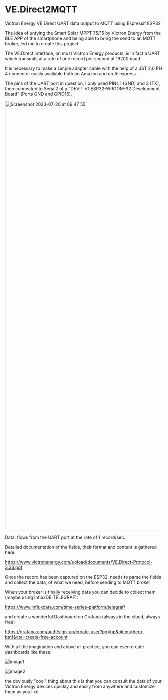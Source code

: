 # VE.Direct2MQTT
Victron Energy VE.Direct UART data output to MQTT using Espressif ESP32

The idea of untying the Smart Solar MPPT 75/15 by Victron Energy from the BLE APP of the smartphone and being able to bring the send to an MQTT broker, led me to create this project.

The VE.Direct interface, on most Victron Energy products, is in fact a UART which transmits at a rate of one record per second at 19200 baud.

It is necessary to make a simple adapter cable with the help of a JST 2.0 PH 4 connector easily available both on Amazon and on Aliexpress.

The pins of the UART port in question, I only used PINs 1 (GND) and 3 (TX), then connected to Serial2 of a "DEVIT V1 ESP32-WROOM-32 Development Board" (Ports GND and GPIO16).

<img width="1369" alt="Screenshot 2023-07-20 at 09 47 55" src="https://github.com/mk4001/VE.Direct2InfluxDB/assets/50479511/780e0403-754e-42f9-90fa-479fb00701fc">

Data, flows from the UART port at the rate of 1 record/sec.

Detailed documentation of the fields, their format and content is gathered here:

https://www.victronenergy.com/upload/documents/VE.Direct-Protocol-3.33.pdf

Once the record has been captured on the ESP32, needs to parse the fields and collect the data, of what we need, before sending to MQTT broker

When your broker is finally receiving data you can decide to collect them (maybe using InfluxDB TELEGRAF):

https://www.influxdata.com/time-series-platform/telegraf/

and create a wonderful Dashboard on Grafana (always in the cloud, always free)

https://grafana.com/auth/sign-up/create-user?pg=hp&plcmt=hero-btn1&cta=create-free-account

With a little imagination and above all practice, you can even create dashboards like these:

![image1](https://github.com/mk4001/VE.Direct2InfluxDB/assets/50479511/0b3f3881-2aa3-4213-99fa-47e8b954535b)

![image2](https://github.com/mk4001/VE.Direct2InfluxDB/assets/50479511/179841d6-7990-4e45-8d7f-5db96ba6c5a7)

the obviously "cool" thing about this is that you can consult the data of your Victron Energy devices quickly and easily from anywhere and customize them as you like.
